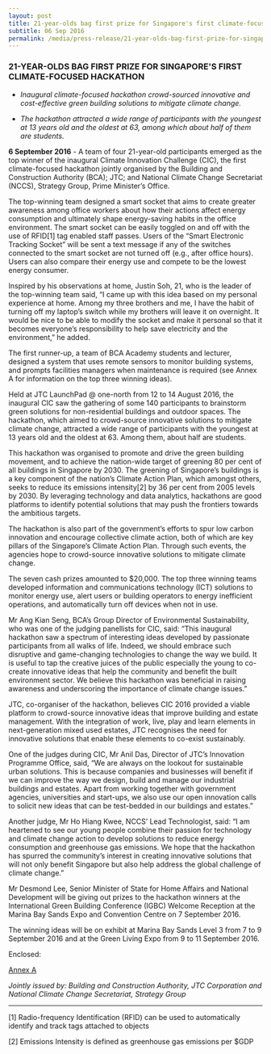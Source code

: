 ```yaml
---
layout: post
title: 21-year-olds bag first prize for Singapore's first climate-focused hackathon
subtitle: 06 Sep 2016
permalink: /media/press-release/21-year-olds-bag-first-prize-for-singapore's-first-climate-focused-hackathon
---
```


### 21-YEAR-OLDS BAG FIRST PRIZE FOR SINGAPORE'S FIRST CLIMATE-FOCUSED HACKATHON

* *Inaugural climate-focused hackathon crowd-sourced innovative and cost-effective green building solutions to mitigate climate change.*

* *The hackathon attracted a wide range of participants with the youngest at 13 years old and the oldest at 63, among which about half of them are students.*

**6 September 2016** - A team of four 21-year-old participants emerged as the top winner of the inaugural Climate Innovation Challenge (CIC), the first climate-focused hackathon jointly organised by the Building and Construction Authority (BCA); JTC; and National Climate Change Secretariat (NCCS), Strategy Group, Prime Minister’s Office.

The top-winning team designed a smart socket that aims to create greater awareness among office workers about how their actions affect energy consumption and ultimately shape energy-saving habits in the office environment. The smart socket can be easily toggled on and off with the use of RFID[1] tag enabled staff passes. Users of the “Smart Electronic Tracking Socket” will be sent a text message if any of the switches connected to the smart socket are not turned off (e.g., after office hours). Users can also compare their energy use and compete to be the lowest energy consumer.

Inspired by his observations at home, Justin Soh, 21, who is the leader of the top-winning team said, “I came up with this idea based on my personal experience at home. Among my three brothers and me, I have the habit of turning off my laptop’s switch while my brothers will leave it on overnight. It would be nice to be able to modify the socket and make it personal so that it becomes everyone’s responsibility to help save electricity and the environment,” he added.

The first runner-up, a team of BCA Academy students and lecturer,  designed a system that uses remote sensors to monitor building systems, and prompts facilities managers when maintenance is required (see Annex A for information on the top three winning ideas).

Held at JTC LaunchPad @ one-north from 12 to 14 August 2016, the inaugural CIC saw the gathering of some 140 participants to brainstorm green solutions for non-residential buildings and outdoor spaces. The hackathon, which aimed to crowd-source innovative solutions to mitigate climate change, attracted a wide range of participants with the youngest at 13 years old and the oldest at 63. Among them, about half are students.

This hackathon was organised to promote and drive the green building movement, and to achieve the nation-wide target of greening 80 per cent of all buildings in Singapore by 2030. The greening of Singapore’s buildings is a key component of the nation’s Climate Action Plan, which amongst others, seeks to reduce its emissions intensity[2] by 36 per cent from 2005 levels by 2030. By leveraging technology and data analytics, hackathons are good platforms to identify potential solutions that may push the frontiers towards the ambitious targets.

The hackathon is also part of the government’s efforts to spur low carbon innovation and encourage collective climate action, both of which are key pillars of the Singapore’s Climate Action Plan. Through such events, the agencies hope to crowd-source innovative solutions to mitigate climate change.

The seven cash prizes amounted to $20,000. The top three winning teams developed information and communications technology (ICT) solutions to monitor energy use, alert users or building operators to energy inefficient operations, and automatically turn off devices when not in use.

Mr Ang Kian Seng, BCA’s Group Director of Environmental Sustainability, who was one of the judging panellists for CIC, said: “This inaugural hackathon saw a spectrum of interesting ideas developed by passionate participants from all walks of life. Indeed, we should embrace such disruptive and game-changing technologies to change the way we build. It is useful to tap the creative juices of the public especially the young to co-create innovative ideas that help the community and benefit the built environment sector. We believe this hackathon was beneficial in raising awareness and underscoring the importance of climate change issues.”

JTC, co-organiser of the hackathon, believes CIC 2016 provided a viable platform to crowd-source innovative ideas that improve building and estate management. With the integration of work, live, play and learn elements in next-generation mixed used estates, JTC recognises the need for innovative solutions that enable these elements to co-exist sustainably.

One of the judges during CIC, Mr Anil Das, Director of JTC’s Innovation Programme Office, said, “We are always on the lookout for sustainable urban solutions. This is because companies and businesses will benefit if we can improve the way we design, build and manage our industrial buildings and estates. Apart from working together with government agencies, universities and start-ups, we also use our open innovation calls to solicit new ideas that can be test-bedded in our buildings and estates.”

Another judge, Mr Ho Hiang Kwee, NCCS’ Lead Technologist, said: “I am heartened to see our young people combine their passion for technology and climate change action to develop solutions to reduce energy consumption and greenhouse gas emissions. We hope that the hackathon has spurred the community’s interest in creating innovative solutions that will not only benefit Singapore but also help address the global challenge of climate change.”

Mr Desmond Lee, Senior Minister of State for Home Affairs and National Development will be giving out prizes to the hackathon winners at the International Green Building Conference (IGBC) Welcome Reception at the Marina Bay Sands Expo and Convention Centre on 7 September 2016.

The winning ideas will be on exhibit at Marina Bay Sands Level 3 from 7 to 9 September 2016 and at the Green Living Expo from 9 to 11 September 2016.

Enclosed:

[<a href="/docs/default-source/news-documents/hackathon_annexa.pdf" target="_blank">Annex A</a>](/docs/default-source/news-documents/hackathon_annexa.pdf)

*Jointly issued by: Building and Construction Authority, JTC Corporation and National Climate Change Secretariat, Strategy Group*

___

[1] Radio-frequency Identification (RFID) can be used to automatically identify and track tags attached to objects

[2] Emissions Intensity is defined as greenhouse gas emissions per $GDP